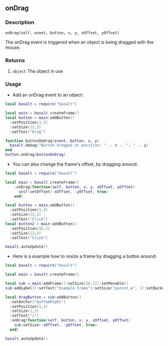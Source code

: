 ## onDrag

### Description

`onDrag(self, event, button, x, y, xOffset, yOffset)`

The onDrag event is triggered when an object is being dragged with the mouse.

### Returns

1. `object` The object in use

### Usage

* Add an onDrag event to an object:

```lua
local basalt = require("basalt")

local main = basalt.createFrame()
local button = main:addButton()
  :setPosition(3,3)
  :setSize(12,3)
  :setText("Drag")

function buttonOnDrag(event, button, x, y)
  basalt.debug("Button dragged at position: " .. x .. ", " .. y)
end
button:onDrag(buttonOnDrag)
```

* You can also change the frame's offset, by dragging around:

```lua
local basalt = require("basalt")

local main = basalt.createFrame()
    :onDrag(function(self, button, x, y, xOffset, yOffset)
      self:setOffset(-xOffset, -yOffset, true)
    end)

local button = main:addButton()
  :setPosition(3,3)
  :setSize(12,3)
  :setText("Click")
local button2 = main:addButton()
  :setPosition(16,3)
  :setSize(12,3)
  :setText("Click")

basalt.autoUpdate()
```

* Here is a example how to resize a frame by dragging a button around:

```lua
local basalt = require("basalt")

local main = basalt.createFrame()

local sub = main:addFrame():setSize(30,12):setMovable()
sub:addLabel():setText("Example Frame"):setSize("parent.w", 1):setBackground(colors.black):setForeground(colors.lightGray)

local dragButton = sub:addButton()
  :setAnchor("bottomRight")
  :setPosition(1,1)
  :setSize(1,1)
  :setText("/")
  :onDrag(function(self, button, x, y, xOffset, yOffset)
    sub:setSize(-xOffset, -yOffset, true)
  end)

basalt.autoUpdate()
```
